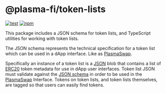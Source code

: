 # @plasma-fi/token-lists

[![test](https://github.com/itsib/plasmaswap-token-list/workflows/test/badge.svg)](https://github.com/itsib/plasmaswap-token-list/actions?query=workflow%3Atest)
[![npm](https://img.shields.io/npm/v/@plasma-fi/token-lists)](https://unpkg.com/@plasma-fi/token-lists@latest/)


This package includes a JSON schema for token lists, and TypeScript utilities for working with token lists.

The JSON schema represents the technical specification for a token list which can be used in a dApp interface. Like as [PlasmaSwap](https://apy.plasma.finance/).

Specifically an instance of a token list is a [JSON](https://www.json.org/json-en.html) blob that contains a list of 
[ERC20](https://github.com/ethereum/eips/issues/20) token metadata for use in dApp user interfaces.
Token list JSON must validate against the [JSON schema](https://json-schema.org/) in order to be used in the [PlasmaSwap](https://apy.plasma.finance/) Interface.
Tokens on token lists, and token lists themselves, are tagged so that users can easily find tokens.
